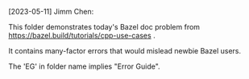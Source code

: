 [2023-05-11] Jimm Chen:

This folder demonstrates today's Bazel doc problem from https://bazel.build/tutorials/cpp-use-cases .

It contains many-factor errors that would mislead newbie Bazel users.

The 'EG' in folder name implies "Error Guide".
